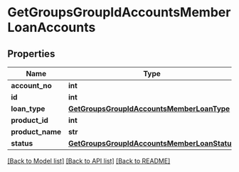 # GetGroupsGroupIdAccountsMemberLoanAccounts

## Properties
Name | Type | Description | Notes
------------ | ------------- | ------------- | -------------
**account_no** | **int** |  | [optional] 
**id** | **int** |  | [optional] 
**loan_type** | [**GetGroupsGroupIdAccountsMemberLoanType**](GetGroupsGroupIdAccountsMemberLoanType.md) |  | [optional] 
**product_id** | **int** |  | [optional] 
**product_name** | **str** |  | [optional] 
**status** | [**GetGroupsGroupIdAccountsMemberLoanStatus**](GetGroupsGroupIdAccountsMemberLoanStatus.md) |  | [optional] 

[[Back to Model list]](../README.md#documentation-for-models) [[Back to API list]](../README.md#documentation-for-api-endpoints) [[Back to README]](../README.md)

